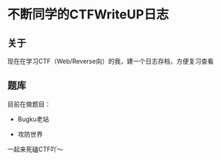 # 不断同学的CTFWriteUP日志

## 关于

现在在学习CTF（Web/Reverse向）的我，建一个日志存档，方便复习查看

## 题库

目前在做题目：

- Bugku老站

- 攻防世界



一起来死磕CTF吖～